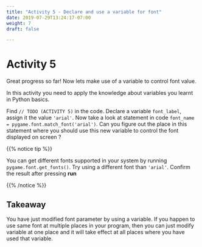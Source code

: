 ```yaml
---
title: "Activity 5 - Declare and use a variable for font"
date: 2019-07-29T13:24:17-07:00
weight: 7
draft: false

---
```


# Activity 5
Great progress so far! Now lets make use of a variable to control font value. 

In this activity you need to apply the knowledge about variables you learnt in Python basics. 

Find `// TODO (ACTIVITY 5)` in the code. Declare a variable `font_label`, assign it the value `'arial'`. Now take a look at statement in code `font_name = pygame.font.match_font('arial')`. Can you figure out the place in this statement where you should use this new variable to control the font displayed on screen ? 

{{% notice tip %}}

You can get different fonts supported in your system by running `pygame.font.get_fonts()`. Try using a different font than `'arial'`.
Confirm the result after pressing <b>run</b>

{{% /notice %}}


## Takeaway 
You have just modified font parameter by using a variable. If you happen to use same font at multiple places in your program, then you can just modify variable at one place and it will take effect at all places where you have used that variable.